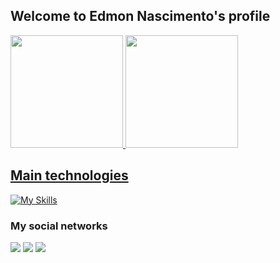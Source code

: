 ## Welcome to Edmon Nascimento's profile 

 <div>
   <a href="https://github.com/Edmon-Nascimento">
   <img height="180em" src="https://github-readme-stats.vercel.app/api?username=Edmon-Nascimento&show_icons=true&theme=tokyonight&include_all_commits=true&count_private=true"/>
   <img height="180em" src="https://github-readme-stats.vercel.app/api/top-langs/?username=Edmon-Nascimento&layout=compact&langs_count=6&theme=tokyonight"/>
</div>
     
## Main technologies
[![My Skills](https://skillicons.dev/icons?i=html,css,js,php,wordpress)](https://skillicons.dev)
     
### My social networks
 
<div> 
   <a href="https://www.linkedin.com/in/edmon-nascimento/" target="_blank"><img src="https://img.shields.io/badge/-LinkedIn-%230077B5?style=for-the-badge&logo=linkedin&logoColor=white"></a>
   <a href="https://www.instagram.com/edmoncode/" target="_blank"><img src="https://img.shields.io/badge/Instagram-E4405F?style=for-the-badge&logo=instagram&logoColor=white"></a>
  <a href="https://x.com/edmoncode" target="_blank"><img src="https://img.shields.io/badge/edmoncode-%23000000.svg?style=for-the-badge&logo=X&logoColor=white"></a>
</div>
